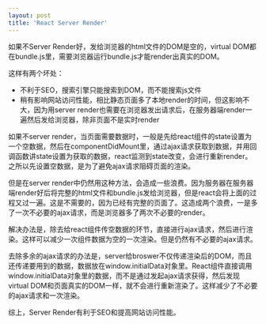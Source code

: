 ```yaml
---
layout: post
title: 'React Server Render'
---
```


如果不Server Render好，发给浏览器的html文件的DOM是空的，virtual DOM都在bundle.js里，需要浏览器运行bundle.js才能render出真实的DOM。

这样有两个坏处：

- 不利于SEO，搜索引擎只能搜索到DOM，而不能搜索js文件
- 稍有影响网站访问性能，相比静态页面多了本地render的时间，但这影响不大，因为用server render也需要在浏览器发出请求后，在服务器端render一遍然后发给浏览器，除非页面不是实时render

如果不server render，当页面需要数据时，一般是先给react组件的state设置为一个空数据，然后在componentDidMount里，通过ajax请求获取到数据，并用回调函数讲state设置为获取的数据，react监测到state改变，会进行重新render。之所以先设置空数据，是为了避免ajax请求阻碍页面的渲染。

但是在server render中仍然用这种方法，会造成一些浪费。因为服务器在服务器端render好后将完整的html文件和bundle.js发给浏览器，但是react会将上面的过程又过一遍。这是不需要的，因为已经有完整的页面了。这造成两个浪费，一是多了一次不必要的ajax请求，而是浏览器多了两次不必要的render。

解决办法是，除去给react组件传空数据的环节，直接进行ajax请求，然后进行渲染。这样可以减少一次组件数据为空的一次渲染。但是仍然有不必要的ajax请求。

去除多余的ajax请求的办法是，server给broswer不仅传递渲染后的DOM，而且还传递要用到的数据，数据放在window.initialData对象里。React组件直接调用window.initialData对象里的数据，而不是通过发起ajax请求获得，然后发现virtual DOM和页面真实的DOM一样，就不会进行重新渲染了。这样减少了不必要的ajax请求和一次渲染。

综上，Server Render有利于SEO和提高网站访问性能。